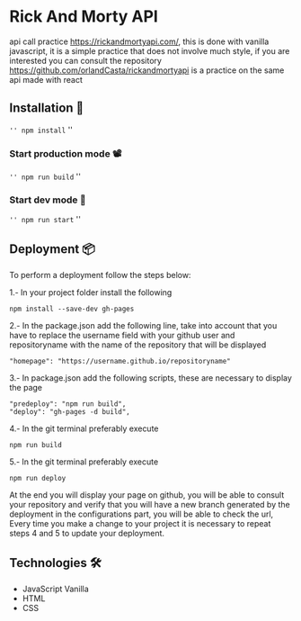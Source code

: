 # Rick And Morty API

api call practice https://rickandmortyapi.com/, this is done with vanilla javascript, it is a simple practice that does not involve much style, if you are interested you can consult the repository https://github.com/orlandCasta/rickandmortyapi is a practice on the same api made with react

## Installation 🚀

`` ''
npm install
`` ''

### Start production mode 📽

`` ''
npm run build
`` ''

### Start dev mode 🔧

`` ''
npm run start
`` ''

## Deployment 📦

To perform a deployment follow the steps below:

1.- In your project folder install the following
```
npm install --save-dev gh-pages
```
2.- In the package.json add the following line, take into account that you have to replace the username field with your github user and repositoryname with the name of the repository that will be displayed
```
"homepage": "https://username.github.io/repositoryname"
```
3.- In package.json add the following scripts, these are necessary to display the page
```
"predeploy": "npm run build",
"deploy": "gh-pages -d build",
```
4.- In the git terminal preferably execute
```
npm run build
```
5.- In the git terminal preferably execute
```
npm run deploy
```
At the end you will display your page on github, you will be able to consult your repository and verify that you will have a new branch generated by the deployment in the configurations part, you will be able to check the url,
Every time you make a change to your project it is necessary to repeat steps 4 and 5 to update your deployment.

## Technologies 🛠️

* JavaScript Vanilla
* HTML
* CSS
